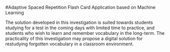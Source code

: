 #Adaptive Spaced Repetition Flash Card Application based on Machine Learning

The solution developed in this investigation is suited towards students studying for a test in the coming days with limited time to practice, and students who wish to learn and remember vocabulary in the long-term. The practicality of this investigation may propose a digital solution for restudying forgotten vocabulary in a classroom environment.
